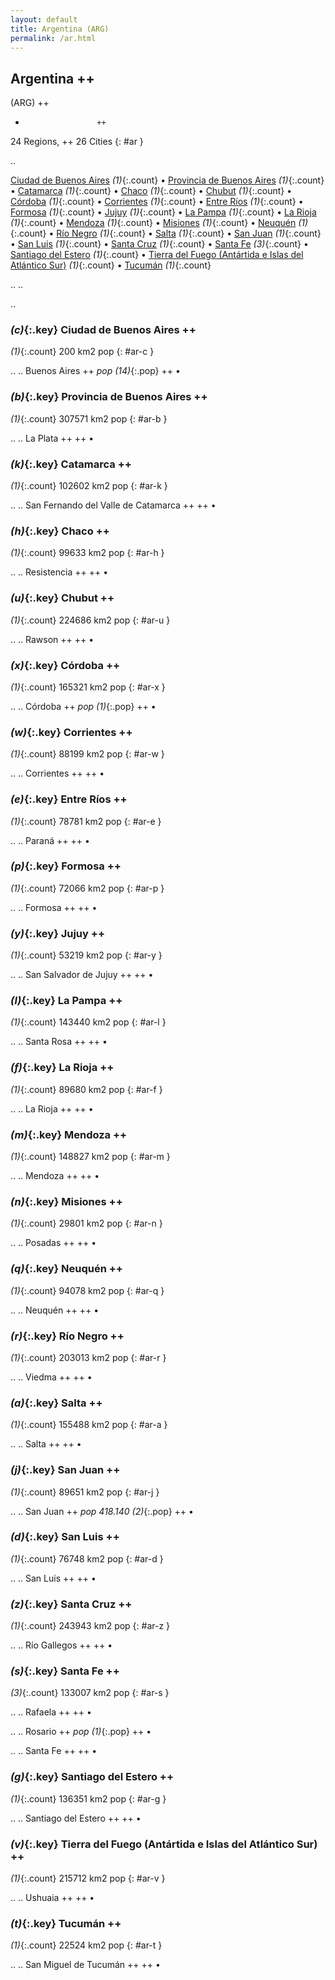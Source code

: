 ```yaml
---
layout: default
title: Argentina (ARG)
permalink: /ar.html
---
```



## Argentina   ++
(ARG)  ++
-                     ++
24 Regions, ++
26 Cities
{: #ar }

.. 

[Ciudad de Buenos Aires](#ar-c) _(1)_{:.count} • [Provincia de Buenos Aires](#ar-b) _(1)_{:.count} • [Catamarca](#ar-k) _(1)_{:.count} • [Chaco](#ar-h) _(1)_{:.count} • [Chubut](#ar-u) _(1)_{:.count} • [Córdoba](#ar-x) _(1)_{:.count} • [Corrientes](#ar-w) _(1)_{:.count} • [Entre Ríos](#ar-e) _(1)_{:.count} • [Formosa](#ar-p) _(1)_{:.count} • [Jujuy](#ar-y) _(1)_{:.count} • [La Pampa](#ar-l) _(1)_{:.count} • [La Rioja](#ar-f) _(1)_{:.count} • [Mendoza](#ar-m) _(1)_{:.count} • [Misiones](#ar-n) _(1)_{:.count} • [Neuquén](#ar-q) _(1)_{:.count} • [Río Negro](#ar-r) _(1)_{:.count} • [Salta](#ar-a) _(1)_{:.count} • [San Juan](#ar-j) _(1)_{:.count} • [San Luis](#ar-d) _(1)_{:.count} • [Santa Cruz](#ar-z) _(1)_{:.count} • [Santa Fe](#ar-s) _(3)_{:.count} • [Santiago del Estero](#ar-g) _(1)_{:.count} • [Tierra del Fuego (Antártida e Islas del Atlántico Sur)](#ar-v) _(1)_{:.count} • [Tucumán](#ar-t) _(1)_{:.count}


.. 
.. 



.. 


### _(c)_{:.key} Ciudad de Buenos Aires  ++
_(1)_{:.count}    200 km2   pop
{: #ar-c }


..
..
Buenos Aires  ++
 _pop (14)_{:.pop} ++
•




### _(b)_{:.key} Provincia de Buenos Aires  ++
_(1)_{:.count}    307571 km2   pop
{: #ar-b }


..
..
La Plata  ++
 ++
•




### _(k)_{:.key} Catamarca  ++
_(1)_{:.count}    102602 km2   pop
{: #ar-k }


..
..
San Fernando del Valle de Catamarca  ++
 ++
•




### _(h)_{:.key} Chaco  ++
_(1)_{:.count}    99633 km2   pop
{: #ar-h }


..
..
Resistencia  ++
 ++
•




### _(u)_{:.key} Chubut  ++
_(1)_{:.count}    224686 km2   pop
{: #ar-u }


..
..
Rawson  ++
 ++
•




### _(x)_{:.key} Córdoba  ++
_(1)_{:.count}    165321 km2   pop
{: #ar-x }


..
..
Córdoba  ++
 _pop (1)_{:.pop} ++
•




### _(w)_{:.key} Corrientes  ++
_(1)_{:.count}    88199 km2   pop
{: #ar-w }


..
..
Corrientes  ++
 ++
•




### _(e)_{:.key} Entre Ríos  ++
_(1)_{:.count}    78781 km2   pop
{: #ar-e }


..
..
Paraná  ++
 ++
•




### _(p)_{:.key} Formosa  ++
_(1)_{:.count}    72066 km2   pop
{: #ar-p }


..
..
Formosa  ++
 ++
•




### _(y)_{:.key} Jujuy  ++
_(1)_{:.count}    53219 km2   pop
{: #ar-y }


..
..
San Salvador de Jujuy  ++
 ++
•




### _(l)_{:.key} La Pampa  ++
_(1)_{:.count}    143440 km2   pop
{: #ar-l }


..
..
Santa Rosa  ++
 ++
•




### _(f)_{:.key} La Rioja  ++
_(1)_{:.count}    89680 km2   pop
{: #ar-f }


..
..
La Rioja  ++
 ++
•




### _(m)_{:.key} Mendoza  ++
_(1)_{:.count}    148827 km2   pop
{: #ar-m }


..
..
Mendoza  ++
 ++
•




### _(n)_{:.key} Misiones  ++
_(1)_{:.count}    29801 km2   pop
{: #ar-n }


..
..
Posadas  ++
 ++
•




### _(q)_{:.key} Neuquén  ++
_(1)_{:.count}    94078 km2   pop
{: #ar-q }


..
..
Neuquén  ++
 ++
•




### _(r)_{:.key} Río Negro  ++
_(1)_{:.count}    203013 km2   pop
{: #ar-r }


..
..
Viedma  ++
 ++
•




### _(a)_{:.key} Salta  ++
_(1)_{:.count}    155488 km2   pop
{: #ar-a }


..
..
Salta  ++
 ++
•




### _(j)_{:.key} San Juan  ++
_(1)_{:.count}    89651 km2   pop
{: #ar-j }


..
..
San Juan  ++
 _pop 418.140 (2)_{:.pop} ++
•




### _(d)_{:.key} San Luis  ++
_(1)_{:.count}    76748 km2   pop
{: #ar-d }


..
..
San Luis  ++
 ++
•




### _(z)_{:.key} Santa Cruz  ++
_(1)_{:.count}    243943 km2   pop
{: #ar-z }


..
..
Río Gallegos  ++
 ++
•




### _(s)_{:.key} Santa Fe  ++
_(3)_{:.count}    133007 km2   pop
{: #ar-s }


..
..
Rafaela  ++
 ++
•

..
..
Rosario  ++
 _pop (1)_{:.pop} ++
•

..
..
Santa Fe  ++
 ++
•




### _(g)_{:.key} Santiago del Estero  ++
_(1)_{:.count}    136351 km2   pop
{: #ar-g }


..
..
Santiago del Estero  ++
 ++
•




### _(v)_{:.key} Tierra del Fuego (Antártida e Islas del Atlántico Sur)  ++
_(1)_{:.count}    215712 km2   pop
{: #ar-v }


..
..
Ushuaia  ++
 ++
•




### _(t)_{:.key} Tucumán  ++
_(1)_{:.count}    22524 km2   pop
{: #ar-t }


..
..
San Miguel de Tucumán  ++
 ++
•


 
